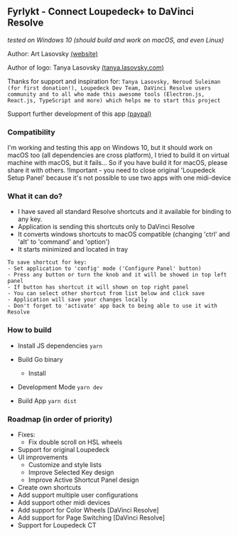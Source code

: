 ## Fyrlykt - Connect Loupedeck+ to DaVinci Resolve
_tested on Windows 10 (should build and work on macOS, and even Linux)_

Author: Art Lasovsky [(website)](https://artlasovsky.com)

Author of logo: Tanya Lasovsky [(tanya.lasovsky.com)](https://tanya.lasovsky.com)

Thanks for support and inspiration for:
``` Tanya Lasovsky, Neroud Suleiman (for first donation!), Loupedeck Dev Team, DaVinci Resolve users community and to all who made this awesome tools (Electron.js, React.js, TypeScript and more) which helps me to start this project ```

Support further development of this app [(paypal)](https://www.paypal.com/cgi-bin/webscr?cmd=_s-xclick&hosted_button_id=KACYGFTZSTPBW)

### Compatibility
I'm working and testing this app on Windows 10, but it should work on macOS too (all dependencies are cross platform), 
I tried to build it on virtual machine with macOS, but it fails...
So if you have build it for macOS, please share it with others.
!Important - you need to close original 'Loupedeck Setup Panel' because it's not possible to use two apps with one midi-device

### What it can do?
* I have saved all standard Resolve shortcuts and it available for binding to any key.
* Application is sending this shortcuts only to DaVinci Resolve
* It converts windows shortcuts to macOS compatible (changing 'ctrl' and 'alt' to 'command' and 'option')
* It starts minimized and located in tray

```
To save shortcut for key:
- Set application to 'config' mode ('Configure Panel' button)
- Press any button or turn the knob and it will be showed in top left panel
- If button has shortcut it will shown on top right panel
- You can select other shortcut from list below and click save
- Application will save your changes locally
- Don't forget to 'activate' app back to being able to use it with Resolve
```

### How to build
* Install JS dependencies ``` yarn ```

* Build Go binary
  * Install 
* Development Mode ``` yarn dev ```
* Build App ``` yarn dist ```


### Roadmap (in order of priority)
* Fixes:
  * Fix double scroll on HSL wheels
* Support for original Loupedeck
* UI improvements
  * Customize and style lists
  * Improve Selected Key design
  * Improve Active Shortcut Panel design
* Create own shortcuts
* Add support multiple user configurations
* Add support other midi devices
* Add support for Color Wheels [DaVinci Resolve]
* Add support for Page Switching [DaVinci Resolve]
* Support for Loupedeck CT
